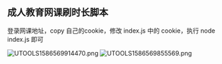## 成人教育网课刷时长脚本

登录网课地址，copy 自己的cookie，修改 index.js 中的 cookie，执行 node index.js 即可

![UTOOLS1586569914470.png](http://yanxuan.nosdn.127.net/b7f6ba9019d3af31cb86d8e9803afd00.png)
![UTOOLS1586569855569.png](http://yanxuan.nosdn.127.net/b57285a5154b01651e81e97a7cfcfab8.png)
